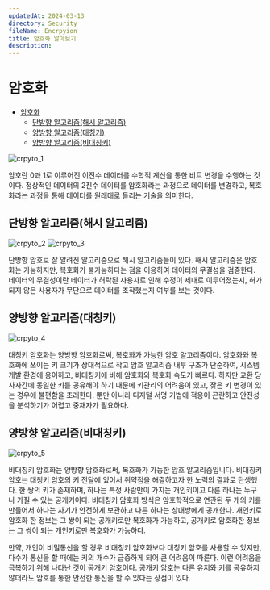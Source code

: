 ```yaml
---
updatedAt: 2024-03-13
directory: Security
fileName: Encrpyion
title: 암호화 알아보기
description:
---
```


# 암호화

- [암호화](#암호화)
  - [단방향 알고리즘(해시 알고리즘)](#단방향-알고리즘해시-알고리즘)
  - [양방향 알고리즘(대칭키)](#양방향-알고리즘대칭키)
  - [양방향 알고리즘(비대칭키)](#양방향-알고리즘비대칭키)

![crpyto_1](https://onedrive.live.com/embed?resid=7DCB8F9953BAAF94%216816&authkey=%21APoLFjeFTnnZ6_E&width=2139&height=1039)

암호란 0과 1로 이루어진 이진수 데이터를 수학적 계산을 통한 비트 변경을 수행하는 것이다. 정상적인 데이터의 2진수 데이터를 암호화라는 과정으로 데이터를 변경하고, 복호화라는 과정을 통해 데이터를 원래대로 돌리는 기술을 의미한다.

## 단방향 알고리즘(해시 알고리즘)

![crpyto_2](https://onedrive.live.com/embed?resid=7DCB8F9953BAAF94%216817&authkey=%21AI_Ant0JmMDCg2g&width=2139&height=1062)
![crpyto_3](https://onedrive.live.com/embed?resid=7DCB8F9953BAAF94%216815&authkey=%21AJsM1W6-_mktPCQ&width=555&height=125)

단방향 암호로 잘 알려진 알고리즘으로 해시 알고리즘들이 있다. 해시 알고리즘은 암호화는 가능하지만, 복호화가 불가능하다는 점을 이용하여 데이터의 무결성을 검증한다. 데이터의 무결성이란 데이터가 허락된 사용자로 인해 수정이 제대로 이루어졌는지, 허가되지 않은 사용자가 무단으로 데이터를 조작했는지 여부를 보는 것이다.

## 양방향 알고리즘(대칭키)

![crpyto_4](https://onedrive.live.com/embed?resid=7DCB8F9953BAAF94%216814&authkey=%21AHEMng2_aLPvxTU&width=1427&height=802)

대칭키 암호화는 양방향 암호화로써, 복호화가 가능한 암호 알고리즘이다. 암호화와 복호화에 쓰이는 키 크기가 상대적으로 작고 암호 알고리즘 내부 구조가 단순하여, 시스템 개발 환경에 용이하고, 비대칭키에 비해 암호화와 복호화 속도가 빠르다. 하지만 교환 당사자간에 동일한 키를 공유해야 하기 때문에 키관리의 어려움이 있고, 잦은 키 변경이 있는 경우에 불편함을 초래한다. 뿐만 아니라 디지털 서명 기법에 적용이 곤란하고 안전성을 분석하기가 어렵고 중재자가 필요하다.

## 양방향 알고리즘(비대칭키)

![crpyto_5](https://onedrive.live.com/embed?resid=7DCB8F9953BAAF94%216813&authkey=%21AGk90TzO7V_Wh3A&width=2031&height=1138)

비대칭키 암호화는 양방향 암호화로써, 복호화가 가능한 암호 알고리즘입니다. 비대칭키 암호는 대칭키 암호의 키 전달에 있어서 취약점을 해결하고자 한 노력의 결과로 탄생했다. 한 쌍의 키가 존재하며, 하나는 특정 사람만이 가지는 개인키이고 다른 하나는 누구나 가질 수 있는 공개키이다. 비대칭키 암호화 방식은 암호학적으로 연관된 두 개의 키를 만들어서 하나는 자기가 안전하게 보관하고 다른 하나는 상대방에게 공개한다. 개인키로 암호화 한 정보는 그 쌍이 되는 공개키로만 복호화가 가능하고, 공개키로 암호화한 정보는 그 쌍이 되는 개인키로만 복호화가 가능하다.

만약, 개인이 비밀통신을 할 경우 비대칭키 암호화보다 대칭키 암호를 사용할 수 있지만, 다수가 통신을 할 때에는 키의 개수가 급증하게 되어 큰 어려움이 따른다. 이런 어려움을 극복하기 위해 나타난 것이 공개키 암호이다. 공개키 암호는 다른 유저와 키를 공유하지 않더라도 암호를 통한 안전한 통신을 할 수 있다는 장점이 있다.
